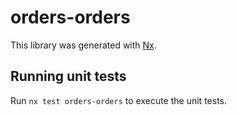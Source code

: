 # orders-orders

This library was generated with [Nx](https://nx.dev).

## Running unit tests

Run `nx test orders-orders` to execute the unit tests.
